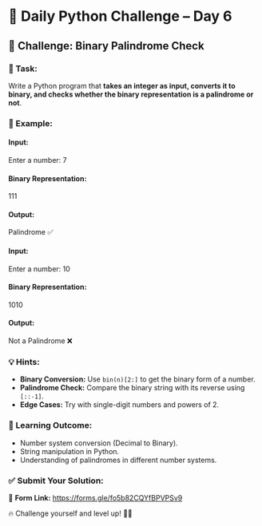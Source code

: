 # 🐍 Daily Python Challenge – Day 6  

## 🎯 Challenge: Binary Palindrome Check  

### 📌 Task:  
Write a Python program that **takes an integer as input, converts it to binary, and checks whether the binary representation is a palindrome or not**.  

### 📝 Example:  
#### **Input:**  
Enter a number: 7

#### **Binary Representation:**  
111

#### **Output:**  
Palindrome ✅

#### **Input:**  
Enter a number: 10

#### **Binary Representation:**  
1010

#### **Output:**  
Not a Palindrome ❌


### 💡 Hints:  
- **Binary Conversion:** Use `bin(n)[2:]` to get the binary form of a number.  
- **Palindrome Check:** Compare the binary string with its reverse using `[::-1]`.  
- **Edge Cases:** Try with single-digit numbers and powers of 2.  

### 🚀 Learning Outcome:  
- Number system conversion (Decimal to Binary).  
- String manipulation in Python.  
- Understanding of palindromes in different number systems.  

### ✅ Submit Your Solution:  
📌 **Form Link:** https://forms.gle/fo5b82CQYfBPVPSv9

🔥 Challenge yourself and level up! 🚀🐍  

